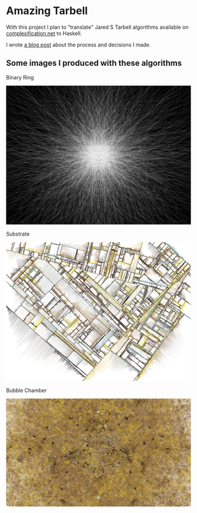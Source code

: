 # Amazing Tarbell

With this project I plan to "translate" Jared S Tarbell algorithms available on [complexification.net](http://www.complexification.net/gallery/) to Haskell.

I wrote [a blog post](http://www.cirstei.ro/generative-art-in-haskell/) about the process and decisions I made.

## Some images I produced with these algorithms

Binary Ring

![BinaryRing](images/BinaryRing-1526389380167-15606.png "Binary Ring")

Substrate

![Substrate](images/Substrate-1526387020654-11128.png "Substrate")

Bubble Chamber

![BubbleChamber](images/BubbleChamber-1526387020654-43929.png "Bubble Chamber")
